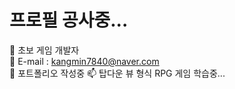 # 프로필 공사중...

🌱 초보 게임 개발자 <br>
💬 E-mail : kangmin7840@naver.com <br>
🔭 포트폴리오 작성중
📫 탑다운 뷰 형식 RPG 게임 학습중...
<!--
**Cenchi185/Cenchi185** is a ✨ _special_ ✨ repository because its `README.md` (this file) appears on your GitHub profile.

Here are some ideas to get you started:

- 🔭 I’m currently working on ...
- 🌱 I’m currently learning ...
- 👯 I’m looking to collaborate on ...
- 🤔 I’m looking for help with ...
- 💬 Ask me about ...
- 📫 How to reach me: ...
- 😄 Pronouns: ...
- ⚡ Fun fact: ...
-->

